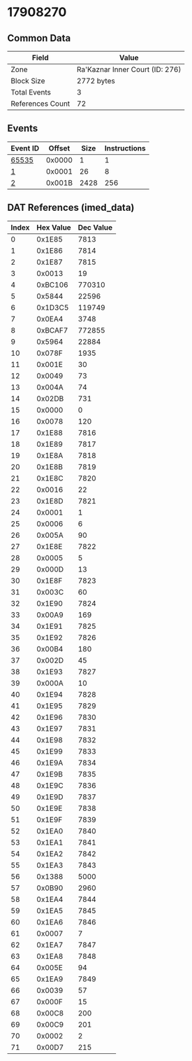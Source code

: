 # 17908270

## Common Data

| Field            | Value                           |
|------------------|---------------------------------|
| Zone             | Ra'Kaznar Inner Court (ID: 276) |
| Block Size       | 2772 bytes                      |
| Total Events     | 3                               |
| References Count | 72                              |

## Events

| Event ID            | Offset   |   Size |   Instructions |
|---------------------|----------|--------|----------------|
| [65535](./65535.md) | 0x0000   |      1 |              1 |
| [1](./1.md)         | 0x0001   |     26 |              8 |
| [2](./2.md)         | 0x001B   |   2428 |            256 |

## DAT References (imed_data)

|   Index | Hex Value   |   Dec Value |
|---------|-------------|-------------|
|       0 | 0x1E85      |        7813 |
|       1 | 0x1E86      |        7814 |
|       2 | 0x1E87      |        7815 |
|       3 | 0x0013      |          19 |
|       4 | 0xBC106     |      770310 |
|       5 | 0x5844      |       22596 |
|       6 | 0x1D3C5     |      119749 |
|       7 | 0x0EA4      |        3748 |
|       8 | 0xBCAF7     |      772855 |
|       9 | 0x5964      |       22884 |
|      10 | 0x078F      |        1935 |
|      11 | 0x001E      |          30 |
|      12 | 0x0049      |          73 |
|      13 | 0x004A      |          74 |
|      14 | 0x02DB      |         731 |
|      15 | 0x0000      |           0 |
|      16 | 0x0078      |         120 |
|      17 | 0x1E88      |        7816 |
|      18 | 0x1E89      |        7817 |
|      19 | 0x1E8A      |        7818 |
|      20 | 0x1E8B      |        7819 |
|      21 | 0x1E8C      |        7820 |
|      22 | 0x0016      |          22 |
|      23 | 0x1E8D      |        7821 |
|      24 | 0x0001      |           1 |
|      25 | 0x0006      |           6 |
|      26 | 0x005A      |          90 |
|      27 | 0x1E8E      |        7822 |
|      28 | 0x0005      |           5 |
|      29 | 0x000D      |          13 |
|      30 | 0x1E8F      |        7823 |
|      31 | 0x003C      |          60 |
|      32 | 0x1E90      |        7824 |
|      33 | 0x00A9      |         169 |
|      34 | 0x1E91      |        7825 |
|      35 | 0x1E92      |        7826 |
|      36 | 0x00B4      |         180 |
|      37 | 0x002D      |          45 |
|      38 | 0x1E93      |        7827 |
|      39 | 0x000A      |          10 |
|      40 | 0x1E94      |        7828 |
|      41 | 0x1E95      |        7829 |
|      42 | 0x1E96      |        7830 |
|      43 | 0x1E97      |        7831 |
|      44 | 0x1E98      |        7832 |
|      45 | 0x1E99      |        7833 |
|      46 | 0x1E9A      |        7834 |
|      47 | 0x1E9B      |        7835 |
|      48 | 0x1E9C      |        7836 |
|      49 | 0x1E9D      |        7837 |
|      50 | 0x1E9E      |        7838 |
|      51 | 0x1E9F      |        7839 |
|      52 | 0x1EA0      |        7840 |
|      53 | 0x1EA1      |        7841 |
|      54 | 0x1EA2      |        7842 |
|      55 | 0x1EA3      |        7843 |
|      56 | 0x1388      |        5000 |
|      57 | 0x0B90      |        2960 |
|      58 | 0x1EA4      |        7844 |
|      59 | 0x1EA5      |        7845 |
|      60 | 0x1EA6      |        7846 |
|      61 | 0x0007      |           7 |
|      62 | 0x1EA7      |        7847 |
|      63 | 0x1EA8      |        7848 |
|      64 | 0x005E      |          94 |
|      65 | 0x1EA9      |        7849 |
|      66 | 0x0039      |          57 |
|      67 | 0x000F      |          15 |
|      68 | 0x00C8      |         200 |
|      69 | 0x00C9      |         201 |
|      70 | 0x0002      |           2 |
|      71 | 0x00D7      |         215 |
